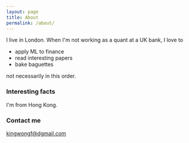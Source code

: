 ```yaml
---
layout: page
title: About
permalink: /about/
---
```


I live in London. When I'm not working as a quant at a UK bank, I love to 
- apply ML to finance
- read interesting papers
- bake baguettes

not necessarily in this order. 

### Interesting facts

I'm from Hong Kong.

### Contact me

[kingwongf@dgmail.com](mailto:kingwongf@dgmail.com)
